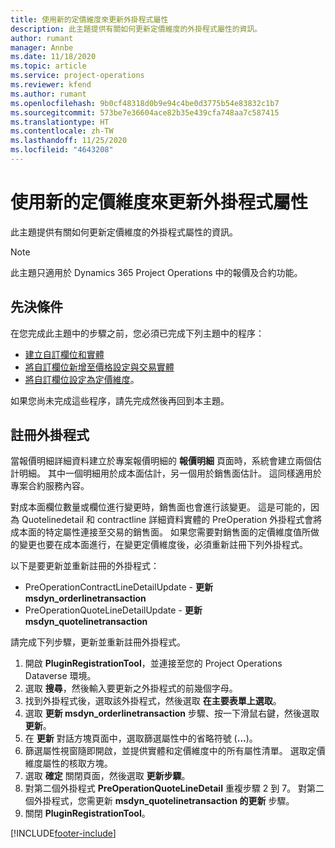 ```yaml
---
title: 使用新的定價維度來更新外掛程式屬性
description: 此主題提供有關如何更新定價維度的外掛程式屬性的資訊。
author: rumant
manager: Annbe
ms.date: 11/18/2020
ms.topic: article
ms.service: project-operations
ms.reviewer: kfend
ms.author: rumant
ms.openlocfilehash: 9b0cf48318d0b9e94c4be0d3775b54e83832c1b7
ms.sourcegitcommit: 573be7e36604ace82b35e439cfa748aa7c587415
ms.translationtype: HT
ms.contentlocale: zh-TW
ms.lasthandoff: 11/25/2020
ms.locfileid: "4643208"
---
```

# <a name="update-plug-in-attributes-with-new-pricing-dimensions"></a>使用新的定價維度來更新外掛程式屬性

此主題提供有關如何更新定價維度的外掛程式屬性的資訊。

> [!NOTE]
> 此主題只適用於 Dynamics 365 Project Operations 中的報價及合約功能。

## <a name="prerequisites"></a>先決條件
在您完成此主題中的步驟之前，您必須已完成下列主題中的程序：

  - [建立自訂欄位和實體](create-custom-fields-entities-pricing-dimensions.md) 
  - [將自訂欄位新增至價格設定與交易實體](add-custom-fields-price-setup-transactional-entities.md)
  - [將自訂欄位設定為定價維度](set-up-custom-fields-pricing-dimensions.md)。 
  
如果您尚未完成這些程序，請先完成然後再回到本主題。

## <a name="register-a-plug-in"></a>註冊外掛程式
當報價明細詳細資料建立於專案報價明細的 **報價明細** 頁面時，系統會建立兩個估計明細。 其中一個明細用於成本面估計，另一個用於銷售面估計。 這同樣適用於專案合約服務內容。

對成本面欄位數量或欄位進行變更時，銷售面也會進行該變更。 這是可能的，因為 Quotelinedetail 和 contractline 詳細資料實體的 PreOperation 外掛程式會將成本面的特定屬性連接至交易的銷售面。 如果您需要對銷售面的定價維度值所做的變更也要在成本面進行，在變更定價維度後，必須重新註冊下列外掛程式。

以下是要更新並重新註冊的外掛程式：

- PreOperationContractLineDetailUpdate - **更新 msdyn_orderlinetransaction**
- PreOperationQuoteLineDetailUpdate - **更新 msdyn_quotelinetransaction**

請完成下列步驟，更新並重新註冊外掛程式。

1. 開啟 **PluginRegistrationTool**，並連接至您的 Project Operations Dataverse 環境。
2. 選取 **搜尋**，然後輸入要更新之外掛程式的前幾個字母。
3. 找到外掛程式後，選取該外掛程式，然後選取 **在主要表單上選取**。
4. 選取 **更新 msdyn_orderlinetransaction** 步驟、按一下滑鼠右鍵，然後選取 **更新**。
5. 在 **更新** 對話方塊頁面中，選取篩選屬性中的省略符號 (**...**)。
6. 篩選屬性視窗隨即開啟，並提供實體和定價維度中的所有屬性清單。 選取定價維度屬性的核取方塊。
7. 選取 **確定** 關閉頁面，然後選取 **更新步驟**。
8. 對第二個外掛程式 **PreOperationQuoteLineDetail** 重複步驟 2 到 7。 對第二個外掛程式，您需更新 **msdyn_quotelinetransaction 的更新** 步驟。
9. 關閉 **PluginRegistrationTool**。


[!INCLUDE[footer-include](../includes/footer-banner.md)]